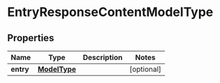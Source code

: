 
# EntryResponseContentModelType

## Properties
Name | Type | Description | Notes
------------ | ------------- | ------------- | -------------
**entry** | [**ModelType**](ModelType.md) |  |  [optional]



